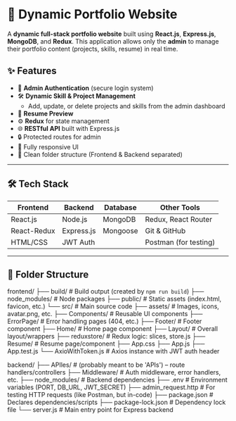 # 💼 Dynamic Portfolio Website

A **dynamic full-stack portfolio website** built using **React.js**, **Express.js**, **MongoDB**, and **Redux**. This application allows only the **admin** to manage their portfolio content (projects, skills, resume) in real time.

## ✨ Features

- 🔐 **Admin Authentication** (secure login system)
- 🛠️ **Dynamic Skill & Project Management**
  - Add, update, or delete projects and skills from the admin dashboard
- 📄 **Resume Preview**
- ⚙️ **Redux** for state management
- 🌐 **RESTful API** built with Express.js
- 🔒 Protected routes for admin
- 📱 Fully responsive UI
- 📁 Clean folder structure (Frontend & Backend separated)

---

## 🛠️ Tech Stack

| Frontend      | Backend       | Database | Other Tools          |
|---------------|---------------|----------|-----------------------|
| React.js      | Node.js       | MongoDB  | Redux, React Router   |
| React-Redux   | Express.js    | Mongoose | Git & GitHub          |
| HTML/CSS      | JWT Auth      |          | Postman (for testing) |

---

## 📁 Folder Structure
frontend/
├── build/               # Build output (created by `npm run build`)
├── node_modules/        # Node packages
├── public/              # Static assets (index.html, favicon, etc.)
└── src/                 # Main source code
    ├── assets/          # Images, icons, avatar.png, etc.
    ├── Components/      # Reusable UI components
    ├── ErrorPage/       # Error handling pages (404, etc.)
    ├── Footer/          # Footer component
    ├── Home/            # Home page component
    ├── Layout/          # Overall layout/wrappers
    ├── reduxstore/      # Redux logic: slices, store.js
    ├── Resume/          # Resume page/component
    ├── App.css
    ├── App.js
    ├── App.test.js
    └── AxioWithToken.js # Axios instance with JWT auth header
    
backend/
├── APIles/                 # (probably meant to be 'APIs') – route handlers/controllers
├── Middleware/             # Auth middleware, error handlers, etc.
├── node_modules/           # Backend dependencies
├── .env                    # Environment variables (PORT, DB_URL, JWT_SECRET)
├── admin_request.http      # For testing HTTP requests (like Postman, but in-code)
├── package.json            # Declares dependencies/scripts
├── package-lock.json       # Dependency lock file
└── server.js               # Main entry point for Express backend


